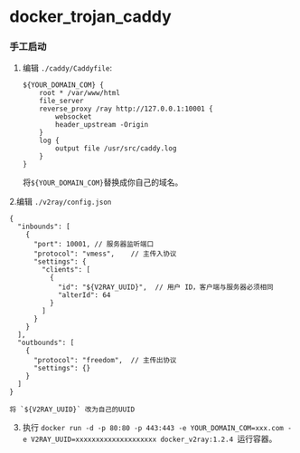 # docker_trojan_caddy

### 手工启动

1. 编辑 `./caddy/Caddyfile`:

    ```
    ${YOUR_DOMAIN_COM} {
        root * /var/www/html
        file_server
        reverse_proxy /ray http://127.0.0.1:10001 {
            websocket
            header_upstream -Origin
        }
        log {
            output file /usr/src/caddy.log
        }
    }
    ```

   将`${YOUR_DOMAIN_COM}`替换成你自己的域名。

2.编辑 `./v2ray/config.json`
```
{
  "inbounds": [
    {
      "port": 10001, // 服务器监听端口
      "protocol": "vmess",    // 主传入协议
      "settings": {
        "clients": [
          {
            "id": "${V2RAY_UUID}",  // 用户 ID，客户端与服务器必须相同
            "alterId": 64
          }
        ]
      }
    }
  ],
  "outbounds": [
    {
      "protocol": "freedom",  // 主传出协议
      "settings": {}
    }
  ]
}
```
    将 `${V2RAY_UUID}` 改为自己的UUID
    
3. 执行  `docker run -d -p 80:80 -p 443:443 -e YOUR_DOMAIN_COM=xxx.com -e V2RAY_UUID=xxxxxxxxxxxxxxxxxxxx docker_v2ray:1.2.4
`运行容器。


